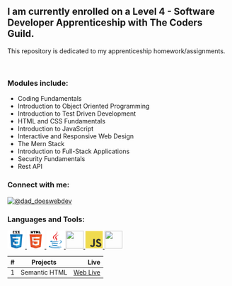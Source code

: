 <h2>I am currently enrolled on a Level 4 - Software Developer Apprenticeship with The Coders Guild.</h2>
<p>This repository is dedicated to my apprenticeship homework/assignments. </p>

<br/>
<h3>Modules include:</h3>
<ul>
  <li>Coding Fundamentals</li>
  <li>Introduction to Object Oriented Programming</li>
  <li>Introduction to Test Driven Development</li>
  <li>HTML and CSS Fundamentals</li>
  <li>Introduction to JavaScript</li>
  <li>Interactive and Responsive Web Design</li>
  <li>The Mern Stack</i>
  <li>Introduction to Full-Stack Applications</li>
  <li>Security Fundamentals</li>
  <li>Rest API</li>
</ul>

<h3 align="left">Connect with me:</h3>
<p align="left">
<a href="https://twitter.com/@dad_doeswebdev" target="blank"><img align="center" src="https://raw.githubusercontent.com/rahuldkjain/github-profile-readme-generator/master/src/images/icons/Social/twitter.svg" alt="@dad_doeswebdev" height="30" width="40" /></a>
</p>

<h3 align="left">Languages and Tools:</h3>
<p align="left"> <a href="https://www.w3schools.com/css/" target="_blank" rel="noreferrer"> <img src="https://raw.githubusercontent.com/devicons/devicon/master/icons/css3/css3-original-wordmark.svg" alt="css3" width="40" height="40"/> </a> <a href="https://www.w3.org/html/" target="_blank" rel="noreferrer"> <img src="https://raw.githubusercontent.com/devicons/devicon/master/icons/html5/html5-original-wordmark.svg" alt="html5" width="40" height="40"/> </a> <a href="https://www.java.com" target="_blank" rel="noreferrer"> <img src="https://raw.githubusercontent.com/devicons/devicon/master/icons/java/java-original.svg" alt="java" width="40" height="40"/> </a><a href="https://developer.mozilla.org/en-US/docs/Learn/Tools_and_testing/Client-side_JavaScript_frameworks/React_getting_started" target="_blank" rel="noreferrer"> <img  width="40" height="40" src="https://cdn.jsdelivr.net/gh/devicons/devicon/icons/react/react-original.svg" /> </a><a href="https://developer.mozilla.org/en-US/docs/Web/JavaScript" target="_blank" rel="noreferrer"> <img src="https://raw.githubusercontent.com/devicons/devicon/master/icons/javascript/javascript-original.svg" alt="javascript" width="40" height="40"/> </a> <img width="40" height="40" src="https://cdn.jsdelivr.net/gh/devicons/devicon/icons/github/github-original.svg" /> </p>

| #   |   Projects    |                                                                                     Live |
| --- | :-----------: | ---------------------------------------------------------------------------------------: |
| 1   | Semantic HTML | [Web Live](https://lloydrivers.github.io/CodersGuild/Semantic-HTML-Challenge/index.html) |
